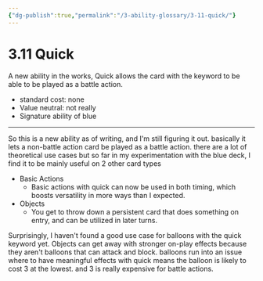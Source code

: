```yaml
---
{"dg-publish":true,"permalink":"/3-ability-glossary/3-11-quick/"}
---
```


# 3.11 Quick

A new ability in the works, Quick allows the card with the keyword to be able to be played as a battle action.

- standard cost: none
- Value neutral: not really
- Signature ability of blue
---
So this is a new ability as of writing, and I'm still figuring it out. basically it lets a non-battle action card be played as a battle action. there are a lot of theoretical use cases but so far in my experimentation with the blue deck, I find it to be mainly useful on 2 other card types

- Basic Actions
	- Basic actions with quick can now be used in both timing, which boosts versatility in more ways than I expected.
- Objects
	- You get to throw down a persistent card that does something on entry, and can be utilized in later turns.

Surprisingly, I haven't found a good use case for balloons with the quick keyword yet. Objects can get away with stronger on-play effects because they aren't balloons that can attack and block. balloons run into an issue where to have meaningful effects with quick means the balloon is likely to cost 3 at the lowest. and 3 is really expensive for battle actions.
